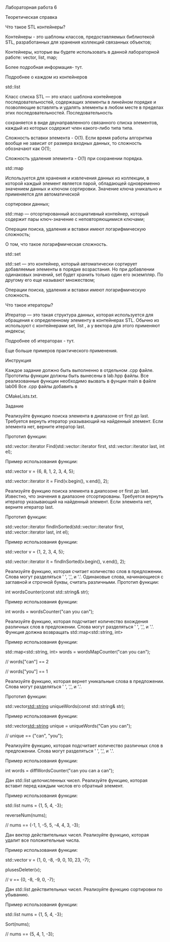 Лабораторная работа 6

Теоретическая справка

Что такое STL контейнеры?

Контейнеры - это шаблоны классов, предоставляемых библиотекой STL, разработанных для хранения коллекций связанных объектов;

Контейнеры, которые вы будете использовать в данной лабораторной работе: vector, list, map;

Более подробная информация- тут.

Подробнее о каждом из контейнеров

std::list

Класс списка STL — это класс шаблона контейнеров последовательностей, содержащих элементы в линейном порядке и позволяющие вставлять и удалять элементы в любом месте в пределах этих последовательностей. Последовательность

сохраняется в виде двунаправленного связанного списка элементов, каждый из которых содержит член какого-либо типа типа.

Сложность вставки элемента - O(1). Если время работы алгоритма вообще не зависит от размера входных данных, то сложность обозначают как O(1);

Сложность удаления элемента - О(1) при сохранении порядка.

std::map

Используется для хранения и извлечения данных из коллекции, в которой каждый элемент является парой, обладающей одновременно значением данных и ключом сортировки. Значение ключа уникально и применяется для автоматической 

сортировки данных;

std::map — отсортированный ассоциативный контейнер, который содержит пары ключ-значение с неповторяющимися ключами;

Операции поиска, удаления и вставки имеют логарифмическую сложность;

О том, что такое логарифмическая сложность.

std::set

std::set — это контейнер, который автоматически сортирует добавляемые элементы в порядке возрастания. Но при добавлении одинаковых значений, set будет хранить только один его экземпляр. По другому его еще называют множеством;

Операции поиска, удаления и вставки имеют логарифмическую сложность.

Что такое итераторы?

Итератор — это такая структура данных, которая используется для обращения к определенному элементу в контейнерах STL. Обычно из используют с контейнерами set, list , а у вектора для этого применяют индексы;

Подробнее об итераторах - тут.

Еще больше примеров практического применения.

Инструкция

Каждое задание должно быть выполненно в отдельном .cpp файле. Прототипы функции должны быть вынесены в lab.hpp файлы. Все реализованные функции необходимо вызвать в фунции main в файле lab06 Все .cpp файлы добавить в 

CMakeLists.txt.

Задание

Реализуйте функцию поиска элемента в диапазоне от first до last. Требуется вернуть итератор указывающий на найденный элемент. Если элемента нет, верните итератор last.

Прототип функции:

std::vector<int>::iterator Find(std::vector<int>::iterator first, std::vector<int>::iterator last, int el);

Пример использования функции:

std::vector<int> v = {6, 8, 1, 2, 3, 4, 5};

std::vector<int>::iterator it = Find(v.begin(), v.end(), 2);

Реализуйте функцию поиска элемента в диапозоне от first до last. Известно, что значения в диапазоне отсортированы. Требуется вернуть итератор указывающий на найденный элемент. Если элемента нет, верните итератор last.

Прототип функции:

std::vector<int>::iterator findInSorted(std::vector<int>::iterator first, std::vector<int>::iterator last, int el);

Пример использования функции:

std::vector<int> v = {1, 2, 3, 4, 5};

std::vector<int>::iterator it = findInSorted(v.begin(), v.end(), 2);

Реализуйте функцию, которая считает количество слов в предложении. Слова могут разделяться ' ', ',', и '.'. Одинаковые слова, начинающиеся с заглавной и строчной буквы, считать различными. Прототип функции:

int wordsCounter(const std::string& str);

Пример использования функции:

int words = wordsCounter("can you can");

Реализуйте функцию, которая подсчитает количество вхождения различных слов в предложении. Слова могут разделяться ' ', ',', и '.'. Функция должна возвращать std::map<std::string, int>

Пример использования функции:

std::map<std::string, int> words = wordsMapCounter("can you can");

// words["can"] == 2

// words["you"] == 1

Реализуйте функцию, которая вернет уникальные слова в предложении. Слова могут разделяться ' ', ',', и '.'.

Прототип функции:

std::vector<std::string> uniqueWords(const std::string& str);

Пример использования функции:

std::vector<std::string> unique = uniqueWords("Can you can");

// unique  == {"can", "you"};

Реализуйте функцию, которая подсчитает количество различных слов в предложении. Слова могут разделяться ' ', ',', и '.'.

Пример использования функции:

int words = diffWordsCounter("can you can a can");

Дан std::list целочисленных чисел. Реализуйте функцию, которая вставит перед каждым числов его обратный элемент.

Пример использования функции:

std::list<int> nums = {1, 5, 4, -3};

reverseNum(nums);

// nums == {-1, 1, -5, 5, -4, 4, 3, -3};

Дан вектор действительных чисел. Реализуйте функцию, которая удалит все положительные числа.

Пример использования функции:

std::vector<int> v = {1, 0, -8, -9, 0, 10, 23, -7};

plusesDeleter(v);

// v == {0, -8, -9, 0, -7};

Дан std::list действительных чисел. Реализуйте функцию сортировки по убыванию.

Пример использования функции:

std::list<int> nums = {1, 5, 4, -3};

Sort(nums);

// nums == {5, 4, 1, -3};
